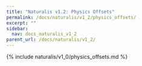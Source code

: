 ```yaml
---
title: "Naturalis v1.2: Physics Offsets"
permalink: /docs/naturalis/v1_2/physics_offsets/
excerpt: ""
sidebar:
  nav: docs_naturalis_v1_2
parent_url: /docs/naturalis/v1_2/
---
```


{% include naturalis/v1_0/physics_offsets.md %}
